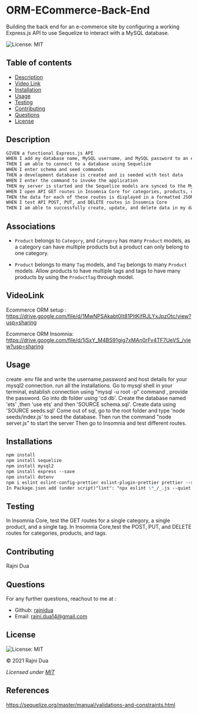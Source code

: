 # ORM-ECommerce-Back-End

Building the back end for an e-commerce site by configuring a working Express.js API to use Sequelize to interact with a MySQL database.

![License: MIT](https://img.shields.io/badge/License-MIT-yellow.svg)

## Table of contents

- [Description](#Description)
- [Video Link](#VideoLink)
- [Installation](#Installations)
- [Usage](#Usage)
- [Testing](#Testing)
- [Contributing](#Contributing)
- [Questions](#Questions)
- [License](#License)

## Description

```md
GIVEN a functional Express.js API
WHEN I add my database name, MySQL username, and MySQL password to an environment variable file
THEN I am able to connect to a database using Sequelize
WHEN I enter schema and seed commands
THEN a development database is created and is seeded with test data
WHEN I enter the command to invoke the application
THEN my server is started and the Sequelize models are synced to the MySQL database
WHEN I open API GET routes in Insomnia Core for categories, products, or tags
THEN the data for each of these routes is displayed in a formatted JSON
WHEN I test API POST, PUT, and DELETE routes in Insomnia Core
THEN I am able to successfully create, update, and delete data in my database
```

## Associations

- `Product` belongs to `Category`, and `Category` has many `Product` models, as a category can have multiple products but a product can only belong to one category.

- `Product` belongs to many `Tag` models, and `Tag` belongs to many `Product` models. Allow products to have multiple tags and tags to have many products by using the `ProductTag` through model.

## VideoLink

Ecommerce ORM setup :
https://drive.google.com/file/d/1MwNPSAkabt0It81PItKifRJLYxJpzOtc/view?usp=sharing

Ecommerce ORM Insomnia:
https://drive.google.com/file/d/1jSxY_M4BS91gig7xMAn0rFv4TF7UeVS_/view?usp=sharing

## Usage

create .env file and write the username,password and host details for your mysql2 connection.
run all the installations.
Go to mysql shell in your terminal, establish connection using "mysql -u root -p" command , provide the password.
Go into db folder using 'cd db'. Create the database named 'ets' ,then 'use ets' and then 'SOURCE schema.sql'.
Create data using 'SOURCE seeds.sql'
Come out of sql, go to the root folder and type 'node seeds/index.js' to seed the database.
Then run the command "node server.js" to start the server
Then go to Insomnia and test different routes.

## Installations

```md
npm install
npm install sequelize
npm install mysql2
npm install express --save
npm install dotenv
npm i eslint eslint-config-prettier eslint-plugin-prettier prettier --save-dev
In Package.json add (under script)"lint": "npx eslint \*_/_.js --quiet; exit 0"
```

## Testing

In Insomnia Core, test the GET routes for a single category, a single product, and a single tag.
In Insomnia Core,test the POST, PUT, and DELETE routes for categories, products, and tags.

## Contributing

Rajni Dua

## Questions

For any further questions, reachout to me at :

- Github: [rajnidua](https://github.com/rajnidua)
- Email: rajni.dua14@gmail.com

## License

![License: MIT](https://img.shields.io/badge/License-MIT-yellow.svg)

&copy; 2021 Rajni Dua

_Licensed under [MIT](./license)_

## References

https://sequelize.org/master/manual/validations-and-constraints.html
